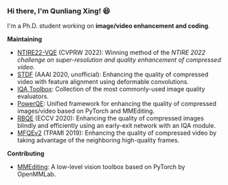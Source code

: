 ### Hi there, I'm Qunliang Xing! :satisfied:

I'm a Ph.D. student working on **image/video enhancement and coding**.

**Maintaining**

- [NTIRE22-VQE](https://github.com/ryanxingql/winner-ntire22-vqe) (CVPRW 2022): Winning method of the *NTIRE 2022 challenge on super-resolution and quality enhancement of compressed video*.
- [STDF](https://github.com/ryanxingql/stdf-pytorch) (AAAI 2020, unofficial): Enhancing the quality of compressed video with feature alignment using deformable convolutions.
- [IQA Toolbox](https://github.com/ryanxingql/image-quality-assessment-toolbox): Collection of the most commonly-used image quality evaluators.
- [PowerQE](https://github.com/ryanxingql/powerqe): Unified framework for enhancing the quality of compressed images/video based on PyTorch and MMEditing.
- [RBQE](https://github.com/ryanxingql/rbqe) (ECCV 2020): Enhancing the quality of compressed images blindly and efficiently using an early-exit network with an IQA module.
- [MFQEv2](https://github.com/ryanxingql/mfqev2.0) (TPAMI 2019): Enhancing the quality of compressed video by taking advantage of the neighboring high-quality frames.

**Contributing**

- [MMEditing](https://github.com/open-mmlab/mmediting): A low-level vision toolbox based on PyTorch by OpenMMLab.
